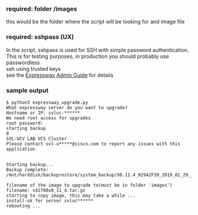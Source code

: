 ### required: folder /images
this would be the folder where the script will be looking for and image file

### required: sshpass (UX)
In the script, sshpass is used for SSH with simple password authentication.   
This is for testing purposes, in production you should probably use passwordless  
ssh using trusted keys  
see the [Expressway Admin Guide](https://www.cisco.com/c/dam/en/us/td/docs/voice_ip_comm/expressway/admin_guide/Cisco-Expressway-Administrator-Guide-X8-10.pdf) for details

### sample output
```
$ python3 expressway_upgrade.py
What expressway server do you want to upgrade?
Hostname or IP: svluc-******
We need root access for upgrades
root password:
starting backup
0
SVL-UCV LAB VCS Cluster
Please contact svl-u*****@cisco.com to report any issues with this application


Starting backup...
Backup complete: /mnt/harddisk/backuprestore/system_backup/X8.11.4_02942F39_2019_01_29__07_39_44_backup.tar.gz.enc

filename of the image to upgrade to(must be in folder 'images')
filename: s42700x8_11_4.tar.gz
starting to copy image, this may take a while ...
install-ok for server svluc******
rebooting ...
```